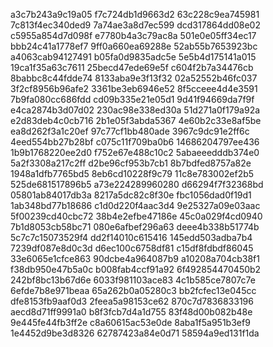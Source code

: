 a3c7b243a9c19a05
f7c724db1d9663d2
63c228c9ea745981
7c813f4ec340ded9
7a74ae3a8d7ec599
dcd317864dd08e02
c5955a854d7d098f
e7780b4a3c79ac8a
501e0e05ff34ec17
bbb24c41a1778ef7
9ff0a660ea69288e
52ab55b7653923bc
a4063cab94127491
b05fa0d9835adc5e
5e5b4d175141a015
19ca1f35a63c7611
25becd47ede69e5f
c604f2b7a34476cb
8babbc8c44fdde74
8133aba9e3f13f32
02a52552b46fc037
3f2cf8956b96afe2
3361be3eb6946e52
8f5cceee4d4e3591
7b9fa080cc686fdd
cd09b335e21e05d1
9d41f94669da7f9f
e4ca2874b3d07d02
230ac98e338ed30a
51d271a0f179a92a
e2d83deb4c0cb716
2b1e05f3abda5367
4e60b2c33e8af5be
ea8d262f3a1c20ef
97c77cf1bb480ade
3967c9dc91e2ff6c
4eed554bb27b28bf
c075c11f709ba0b6
14686204797ee436
1b9b1768220ee2d0
f752e67e488c10c2
5abaeeedddb374e0
5a2f3308a217c2ff
d2be96cf953b7cb1
8b7bdfed8757a82e
1948a1dfb7765bd5
8eb6cd10228f9c79
11c8e783002ef2b5
525de681517896b5
a73e224289960280
d66294f7f32368bd
05801ab84017db3a
8217a5dc82c8f30e
fbc1056dad0f19d1
1ab348bd77b18686
c1d0d220f4aac3d4
9e25327a09e03aac
5f00239cd40cbc72
38b4e2efbe47186e
45c0a029f4cd0940
7b1d8053cb58bc71
080e6afbef296a63
deee4b338b51774b
5c7c7c15073529f4
dd2f14010c615416
145edd503adba7b4
7239df087e8d0c3d
d6ec100c6758df81
c15df8fdbdf86045
33e6065e1cfce863
90dcbe4a964087b9
a10208a704cb38f1
f38db950e47b5a0c
b008fab4ccf91a92
6f492854470450b2
242bf8bc13b67d6e
6033f981103ace83
4c1b585ce7807c7e
6efde7b8e971beaa
65a262b0a05280c3
bb2fcfec13e045cc
dfe8153fb9aaf0d3
2feea5a98153ce62
870c7d7836833196
aecd8d71ff9991a0
b8f3fcb7d4a1d755
83f48d00b082b48e
9e445fe44fb3ff2e
c8a60615ac53e0de
8aba1f5a951b3ef9
1e4452d9be3d8326
62787423a84e0d71
58594a9ed131f1da
